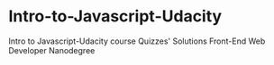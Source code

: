 # Intro-to-Javascript-Udacity
Intro to Javascript-Udacity course Quizzes' Solutions
Front-End Web Developer Nanodegree
